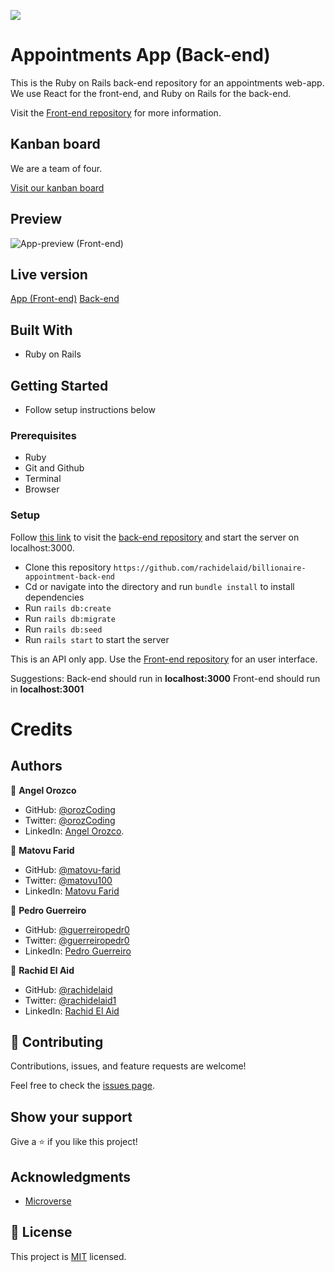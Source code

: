 ![](https://img.shields.io/badge/Microverse-blueviolet)

# Appointments App (Back-end)

This is the Ruby on Rails back-end repository for an appointments web-app. We use React for the front-end, and Ruby on Rails for the back-end.

Visit the [Front-end repository](https://github.com/rachidelaid/billionaire-appointment-front-end) for more information.

## Kanban board

We are a team of four.

[Visit our kanban board](https://github.com/rachidelaid/billionaire-appointment-back-end/projects/1)

## Preview

![App-preview](https://github.com/orozCoding/billionares-pictures/blob/main/gif/app-prev.gif?raw=true)
(Front-end)

## Live version

[App (Front-end)](https://billionaire-appointment.netlify.app/)
[Back-end](https://billionaire-back-end.herokuapp.com/)

## Built With
- Ruby on Rails

## Getting Started
- Follow setup instructions below

### Prerequisites

- Ruby
- Git and Github
- Terminal
- Browser

### Setup

Follow [this link](https://github.com/rachidelaid/billionaire-appointment-back-end) to visit the [back-end repository](https://github.com/rachidelaid/billionaire-appointment-back-end) and start the server on localhost:3000.

- Clone this repository `https://github.com/rachidelaid/billionaire-appointment-back-end`
- Cd or navigate into the directory and run `bundle install` to install dependencies
- Run `rails db:create`
- Run `rails db:migrate`
- Run `rails db:seed`
- Run `rails start` to start the server

This is an API only app. Use the [Front-end repository](https://github.com/rachidelaid/billionaire-appointment-front-end) for an user interface.

Suggestions:
Back-end should run in **localhost:3000**
Front-end should run in **localhost:3001**

# Credits

## Authors

👤 **Angel Orozco**

- GitHub: [@orozCoding](https://github.com/orozCoding)
- Twitter: [@orozCoding](https://twitter.com/orozCoding)
- LinkedIn: [Angel Orozco](https://www.linkedin.com/in/angel-orozco-652230228/).
  
👤 **Matovu Farid**

- GitHub: [@matovu-farid](https://github.com/matovu-farid)
- Twitter: [@matovu100](https://twitter.com/matovu100)
- LinkedIn: [Matovu Farid](https://www.linkedin.com/in/matovu-farid-48b80257)
  
👤 **Pedro Guerreiro**

- GitHub: [@guerreiropedr0](https://github.com/guerreiropedr0)
- Twitter: [@guerreiropedr0](https://twitter.com/guerreiropedr0)
- LinkedIn: [Pedro Guerreiro](https://www.linkedin.com/in/guerreiropedr0/)
  
👤 **Rachid El Aid**

- GitHub: [@rachidelaid](https://github.com/rachidelaid)
- Twitter: [@rachidelaid1](https://twitter.com/rachidelaid1)
- LinkedIn: [Rachid El Aid](https://www.linkedin.com/in/angel-orozco-652230228/)

## 🤝 Contributing

Contributions, issues, and feature requests are welcome!

Feel free to check the [issues page](../../issues/).

## Show your support

Give a ⭐️ if you like this project!

## Acknowledgments

- [Microverse](https://www.microverse.org/)

## 📝 License

This project is [MIT](./MIT.md) licensed.
